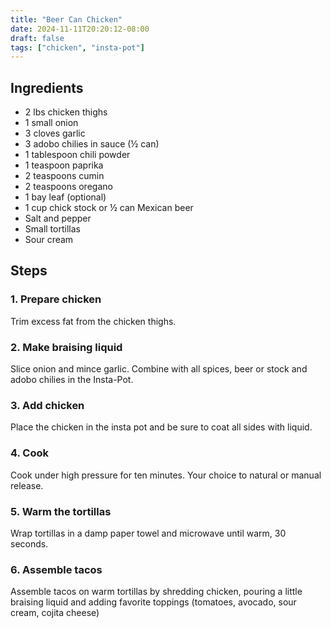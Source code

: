 ```yaml
---
title: "Beer Can Chicken"
date: 2024-11-11T20:20:12-08:00
draft: false
tags: ["chicken", "insta-pot"]
---
```


## Ingredients

* 2 lbs chicken thighs
* 1 small onion
* 3 cloves garlic
* 3 adobo chilies in sauce (½ can)
* 1 tablespoon chili powder
* 1 teaspoon paprika
* 2 teaspoons cumin
* 2 teaspoons oregano
* 1 bay leaf (optional)
* 1 cup chick stock or ½ can Mexican beer
* Salt and pepper
* Small tortillas
* Sour cream

## Steps

### 1. Prepare chicken

Trim excess fat from the chicken thighs.

### 2. Make braising liquid

Slice onion and mince garlic. Combine with all spices, beer or stock and adobo chilies in the Insta-Pot.

### 3. Add chicken

Place the chicken in the insta pot and be sure to coat all sides with liquid.

### 4. Cook

Cook under high pressure for ten minutes. Your choice to natural or manual release.

### 5. Warm the tortillas

Wrap tortillas in a damp paper towel and microwave until warm, 30 seconds.

### 6. Assemble tacos

Assemble tacos on warm tortillas by shredding chicken, pouring a little braising liquid and adding favorite toppings
(tomatoes, avocado, sour cream, cojita cheese)

